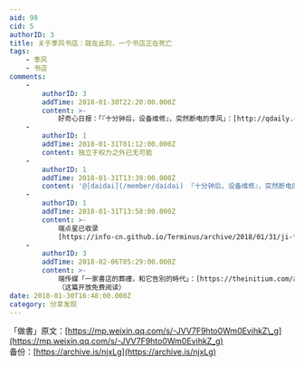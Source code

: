 ```yaml
---
aid: 98
cid: 5
authorID: 3
title: 关于季风书店：就在此刻，一个书店正在死亡
tags:
    - 季风
    - 书店
comments:
    -
        authorID: 3
        addTime: 2018-01-30T22:20:00.000Z
        content: >-
            好奇心日报：「『十分钟后，设备维修』，突然断电的季风」：[http://qdaily.com/articles/49753.html](https://www.qdaily.com/articles/49753.html)
    -
        authorID: 1
        addTime: 2018-01-31T01:12:00.000Z
        content: 独立于权力之外已无可能
    -
        authorID: 1
        addTime: 2018-01-31T13:39:00.000Z
        content: '@[daidai](/member/daidai) 『十分钟后，设备维修』，突然断电的季风 这篇文章已经挂了'
    -
        authorID: 1
        addTime: 2018-01-31T13:58:00.000Z
        content: >-
            端点星已收录
            [https://info-cn.github.io/Terminus/archive/2018/01/31/ji-feng.html](https://info-cn.github.io/Terminus/archive/2018/01/31/ji-feng.html)
    -
        authorID: 3
        addTime: 2018-02-06T05:29:00.000Z
        content: >-
            端传媒「一家書店的葬禮，和它告別的時代」：[https://theinitium.com/article/20180206-mainland-monsoon-bookstore/](https://theinitium.com/article/20180206-mainland-monsoon-bookstore/)
            （这篇开放免费阅读）
date: 2018-01-30T16:48:00.000Z
category: 分享发现
---
```


「做書」原文：[https://mp.weixin.qq.com/s/-JVV7F9hto0Wm0EvihkZ\_g](https://mp.weixin.qq.com/s/-JVV7F9hto0Wm0EvihkZ_g)  
备份：[https://archive.is/njxLg](https://archive.is/njxLg)
